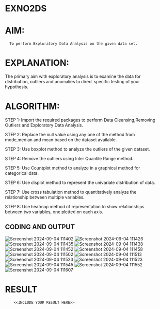 # EXNO2DS
# AIM:
      To perform Exploratory Data Analysis on the given data set.
      
# EXPLANATION:
  The primary aim with exploratory analysis is to examine the data for distribution, outliers and anomalies to direct specific testing of your hypothesis.
  
# ALGORITHM:
STEP 1: Import the required packages to perform Data Cleansing,Removing Outliers and Exploratory Data Analysis.

STEP 2: Replace the null value using any one of the method from mode,median and mean based on the dataset available.

STEP 3: Use boxplot method to analyze the outliers of the given dataset.

STEP 4: Remove the outliers using Inter Quantile Range method.

STEP 5: Use Countplot method to analyze in a graphical method for categorical data.

STEP 6: Use displot method to represent the univariate distribution of data.

STEP 7: Use cross tabulation method to quantitatively analyze the relationship between multiple variables.

STEP 8: Use heatmap method of representation to show relationships between two variables, one plotted on each axis.

## CODING AND OUTPUT
![Screenshot 2024-09-04 111402](https://github.com/user-attachments/assets/34a8d171-8ab3-4be8-ab8e-7bf3ca5bd61e)
![Screenshot 2024-09-04 111426](https://github.com/user-attachments/assets/6992b079-2cf4-42a8-b509-4e43772d76e1)
![Screenshot 2024-09-04 111435](https://github.com/user-attachments/assets/ec2049ee-a2e9-403b-9270-c1071ebb9d08)
![Screenshot 2024-09-04 111438](https://github.com/user-attachments/assets/57d02e72-cc6a-42b5-8ddc-d0c0efa478fc)
![Screenshot 2024-09-04 111452](https://github.com/user-attachments/assets/163222f3-e462-4529-b3fb-b1f163d50e39)
![Screenshot 2024-09-04 111458](https://github.com/user-attachments/assets/9cb7bc8b-9d32-44a0-9c4f-f9b05ca18bec)
![Screenshot 2024-09-04 111502](https://github.com/user-attachments/assets/0b446ef9-f24d-4797-8aea-34ed82ac5313)
![Screenshot 2024-09-04 111513](https://github.com/user-attachments/assets/78456a82-8905-49cb-bd7b-9cf772f555b4)
![Screenshot 2024-09-04 111523](https://github.com/user-attachments/assets/33655459-a02b-465e-9750-44b34df55fce)
![Screenshot 2024-09-04 111523](https://github.com/user-attachments/assets/9228ae3f-6d93-4493-b2e2-c29f274655a3)
![Screenshot 2024-09-04 111545](https://github.com/user-attachments/assets/2955191e-08fa-429f-b3d1-dd4d8cbcd653)
![Screenshot 2024-09-04 111552](https://github.com/user-attachments/assets/620215f3-ce28-481a-b158-4b4cb2def55b)
![Screenshot 2024-09-04 111607](https://github.com/user-attachments/assets/43b6043e-6e7d-4772-bec8-9818de5c1bdb)


# RESULT
        <<INCLUDE YOUR RESULT HERE>>
